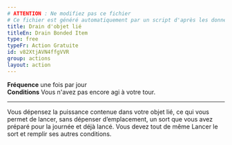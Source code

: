 ```yaml
---
# ATTENTION : Ne modifiez pas ce fichier
# Ce fichier est généré automatiquement par un script d'après les données du module Foundry VTT officiel et de sa traduction
title: Drain d'objet lié
titleEn: Drain Bonded Item
type: free
typeFr: Action Gratuite
id: v82XtjAVN4ffgVVR
group: actions
layout: action
---
```

<p><span><strong>Fréquence</strong> une fois par jour<br><strong>Conditions</strong> Vous n'avez pas encore agi à votre tour.</span></p><hr><p>Vous dépensez la puissance contenue dans votre objet lié, ce qui vous permet de lancer, sans dépenser d’emplacement, un sort que vous avez préparé pour la journée et déjà lancé. Vous devez tout de même Lancer le sort et remplir ses autres conditions.&nbsp;&nbsp;</p>
